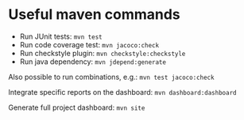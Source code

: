 Useful maven commands
=====================

- Run JUnit tests: ```mvn test```
- Run code coverage test: ```mvn jacoco:check```
- Run checkstyle plugin: ```mvn checkstyle:checkstyle```
- Run java dependency: ```mvn jdepend:generate```

Also possible to run combinations, e.g.: ```mvn test jacoco:check```

Integrate specific reports on the dashboard: ```mvn dashboard:dashboard```

Generate full project dashboard: ```mvn site```
